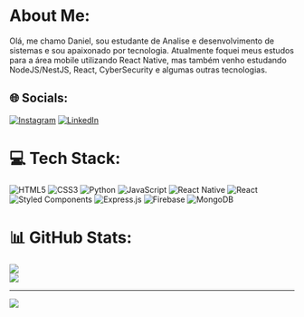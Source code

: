 # About Me:
Olá, me chamo Daniel, sou estudante de Analise e desenvolvimento de sistemas e sou apaixonado por tecnologia. Atualmente foquei meus estudos para a área mobile utilizando React Native, mas também venho estudando NodeJS/NestJS, React, CyberSecurity e algumas outras tecnologias. 


## 🌐 Socials:
[![Instagram](https://img.shields.io/badge/Instagram-%23E4405F.svg?logo=Instagram&logoColor=white)](https://www.instagram.com/daniel_olv7/) [![LinkedIn](https://img.shields.io/badge/LinkedIn-%230077B5.svg?logo=linkedin&logoColor=white)](https://www.linkedin.com/in/oldanielsantos/) 

# 💻 Tech Stack:
![HTML5](https://img.shields.io/badge/html5-%23E34F26.svg?style=for-the-badge&logo=html5&logoColor=white) ![CSS3](https://img.shields.io/badge/css3-%231572B6.svg?style=for-the-badge&logo=css3&logoColor=white) ![Python](https://img.shields.io/badge/python-3670A0?style=for-the-badge&logo=python&logoColor=ffdd54) ![JavaScript](https://img.shields.io/badge/javascript-%23323330.svg?style=for-the-badge&logo=javascript&logoColor=%23F7DF1E) ![React Native](https://img.shields.io/badge/react_native-%2320232a.svg?style=for-the-badge&logo=react&logoColor=%2361DAFB) ![React](https://img.shields.io/badge/react-%2320232a.svg?style=for-the-badge&logo=react&logoColor=%2361DAFB) ![Styled Components](https://img.shields.io/badge/styled--components-DB7093?style=for-the-badge&logo=styled-components&logoColor=white) ![Express.js](https://img.shields.io/badge/express.js-%23404d59.svg?style=for-the-badge&logo=express&logoColor=%2361DAFB) ![Firebase](https://img.shields.io/badge/firebase-%23039BE5.svg?style=for-the-badge&logo=firebase) ![MongoDB](https://img.shields.io/badge/MongoDB-%234ea94b.svg?style=for-the-badge&logo=mongodb&logoColor=white)
# 📊 GitHub Stats:
![](https://github-readme-stats.vercel.app/api?username=OlDaniels&theme=dark&hide_border=false&include_all_commits=false&count_private=true)<br/>
![](https://github-readme-stats.vercel.app/api/top-langs/?username=OlDaniels&theme=dark&hide_border=false&include_all_commits=false&count_private=true&layout=compact)

---
[![](https://visitcount.itsvg.in/api?id=OlDaniels&icon=0&color=0)](https://visitcount.itsvg.in)

<!-- Proudly created with GPRM ( https://gprm.itsvg.in ) -->
